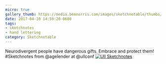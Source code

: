 ```yaml
---
micro: true
gallery_thumb: https://media.bennorris.com/images/sketchnotable/thumbs/ull-2017-sketchnotes-07.jpg
date: 2017-04-10 14:59:20-0600
tags:
- sketchnotes
- hand lettering
category: Sketchnotable
---
```


Neurodivergent people have dangerous gifts. Embrace and protect them! #Sketchnotes from @agelender at @ullconf [![Ull Sketchnotes](https://media.bennorris.com/images/sketchnotable/ull-2017/ull-2017-sketchnotes-07.jpg)](https://media.bennorris.com/images/sketchnotable/ull-2017/ull-2017-sketchnotes-07.jpg)